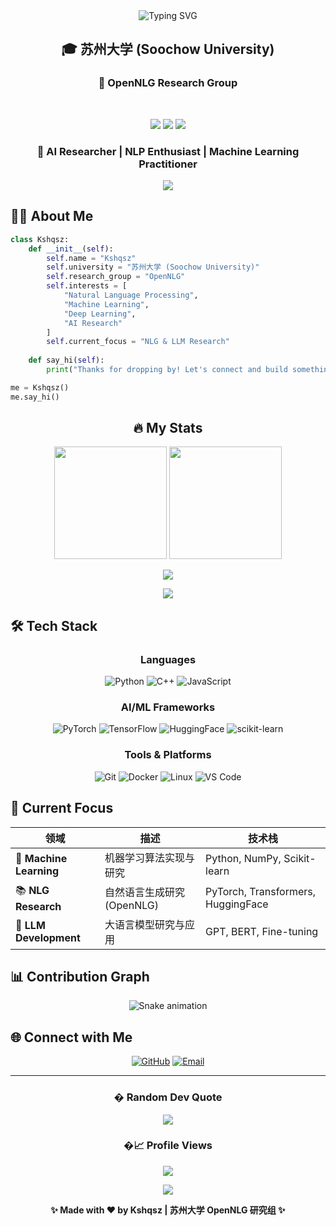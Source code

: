 <div align="center">

<!-- 打字机效果标题 -->
<img src="https://readme-typing-svg.herokuapp.com?font=Fira+Code&size=32&duration=2800&pause=2000&color=A855F7&center=true&vCenter=true&width=940&lines=Hi+there+%F0%9F%91%8B+I'm+Kshqsz;Welcome+to+my+GitHub+Profile!" alt="Typing SVG" />

<br/>

<!-- 机构信息 -->
<h2>🎓 苏州大学 (Soochow University)</h2>
<h3>🔬 OpenNLG Research Group</h3>

<br/>

<!-- 徽章组 -->
<p>
  <img src="https://img.shields.io/badge/🎓_苏州大学-Soochow_University-blueviolet?style=for-the-badge" />
  <img src="https://img.shields.io/badge/🔬_OpenNLG-Research_Group-ff69b4?style=for-the-badge" />
  <img src="https://img.shields.io/badge/Focus-NLG_&_LLM-orange?style=for-the-badge" />
</p>

<!-- 个人简介 -->
<h3>🚀 AI Researcher | NLP Enthusiast | Machine Learning Practitioner</h3>

<!-- 波浪分隔线 -->
<img src="https://raw.githubusercontent.com/andreasbm/readme/master/assets/lines/rainbow.png" />

</div>

## 👨‍💻 About Me

```python
class Kshqsz:
    def __init__(self):
        self.name = "Kshqsz"
        self.university = "苏州大学 (Soochow University)"
        self.research_group = "OpenNLG"
        self.interests = [
            "Natural Language Processing",
            "Machine Learning",
            "Deep Learning",
            "AI Research"
        ]
        self.current_focus = "NLG & LLM Research"
    
    def say_hi(self):
        print("Thanks for dropping by! Let's connect and build something amazing together!")

me = Kshqsz()
me.say_hi()
```

<div align="center">

## 🔥 My Stats

<!-- GitHub 统计卡片 -->
<p>
  <img height="180em" src="https://github-readme-stats.vercel.app/api?username=Kshqsz&show_icons=true&theme=tokyonight&include_all_commits=true&count_private=true"/>
  <img height="180em" src="https://github-readme-stats.vercel.app/api/top-langs/?username=Kshqsz&layout=compact&langs_count=8&theme=tokyonight"/>
</p>

<!-- GitHub 贡献图 -->
<img src="https://github-readme-activity-graph.vercel.app/graph?username=Kshqsz&theme=tokyo-night&hide_border=true" />

<!-- GitHub 连续贡献 -->
<p>
  <img src="https://github-readme-streak-stats.herokuapp.com/?user=Kshqsz&theme=tokyonight&hide_border=true" />
</p>

</div>

## 🛠️ Tech Stack

<div align="center">

### Languages
![Python](https://img.shields.io/badge/Python-3776AB?style=for-the-badge&logo=python&logoColor=white)
![C++](https://img.shields.io/badge/C++-00599C?style=for-the-badge&logo=c%2B%2B&logoColor=white)
![JavaScript](https://img.shields.io/badge/JavaScript-F7DF1E?style=for-the-badge&logo=javascript&logoColor=black)

### AI/ML Frameworks
![PyTorch](https://img.shields.io/badge/PyTorch-EE4C2C?style=for-the-badge&logo=pytorch&logoColor=white)
![TensorFlow](https://img.shields.io/badge/TensorFlow-FF6F00?style=for-the-badge&logo=tensorflow&logoColor=white)
![HuggingFace](https://img.shields.io/badge/🤗_HuggingFace-FFD21E?style=for-the-badge)
![scikit-learn](https://img.shields.io/badge/scikit--learn-F7931E?style=for-the-badge&logo=scikit-learn&logoColor=white)

### Tools & Platforms
![Git](https://img.shields.io/badge/Git-F05032?style=for-the-badge&logo=git&logoColor=white)
![Docker](https://img.shields.io/badge/Docker-2496ED?style=for-the-badge&logo=docker&logoColor=white)
![Linux](https://img.shields.io/badge/Linux-FCC624?style=for-the-badge&logo=linux&logoColor=black)
![VS Code](https://img.shields.io/badge/VS_Code-007ACC?style=for-the-badge&logo=visual-studio-code&logoColor=white)

</div>

## 🎯 Current Focus

<div align="center">

| 领域 | 描述 | 技术栈 |
|------|------|--------|
| 🤖 **Machine Learning** | 机器学习算法实现与研究 | Python, NumPy, Scikit-learn |
| 📚 **NLG Research** | 自然语言生成研究 (OpenNLG) | PyTorch, Transformers, HuggingFace |
| 🧠 **LLM Development** | 大语言模型研究与应用 | GPT, BERT, Fine-tuning |

</div>

## 📊 Contribution Graph

<div align="center">

![Snake animation](https://raw.githubusercontent.com/Kshqsz/Kshqsz/output/github-contribution-grid-snake-dark.svg)

</div>

## 🌐 Connect with Me

<div align="center">

[![GitHub](https://img.shields.io/badge/GitHub-100000?style=for-the-badge&logo=github&logoColor=white)](https://github.com/Kshqsz)
[![Email](https://img.shields.io/badge/Email-D14836?style=for-the-badge&logo=gmail&logoColor=white)](mailto:your.email@example.com)

</div>

---

<div align="center">

### � Random Dev Quote

![](https://quotes-github-readme.vercel.app/api?type=horizontal&theme=tokyonight)

### �📈 Profile Views

![](https://komarev.com/ghpvc/?username=Kshqsz&color=blueviolet&style=for-the-badge)

<img src="https://raw.githubusercontent.com/andreasbm/readme/master/assets/lines/rainbow.png" />

**✨ Made with ❤️ by Kshqsz | 苏州大学 OpenNLG 研究组 ✨**

</div>
